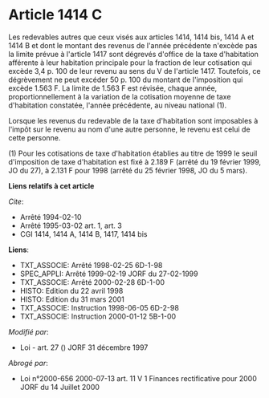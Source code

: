# Article 1414 C

Les redevables autres que ceux visés aux articles 1414, 1414 bis, 1414 A et 1414 B et dont le montant des revenus de l'année
précédente n'excède pas la limite prévue à l'article 1417 sont dégrevés d'office de la taxe d'habitation afférente à leur
habitation principale pour la fraction de leur cotisation qui excède 3,4 p. 100 de leur revenu au sens du V de l'article
1417. Toutefois, ce dégrèvement ne peut excéder 50 p. 100 du montant de l'imposition qui excède 1.563 F. La limite de 1.563 F
est révisée, chaque année, proportionnellement à la variation de la cotisation moyenne de taxe d'habitation constatée,
l'année précédente, au niveau national (1).

Lorsque les revenus du redevable de la taxe d'habitation sont imposables à l'impôt sur le revenu au nom d'une autre personne,
le revenu est celui de cette personne.

(1) Pour les cotisations de taxe d'habitation établies au titre de 1999 le seuil d'imposition de taxe d'habitation est fixé à
2.189 F (arrêté du 19 février 1999, JO du 27), à 2.131 F pour 1998 (arrêté du 25 février 1998, JO du 5 mars).

**Liens relatifs à cet article**

_Cite_:

  - Arrêté 1994-02-10
  - Arrêté 1995-03-02 art. 1, art. 3
  - CGI 1414, 1414 A, 1414 B, 1417, 1414 bis

**Liens**:

  - TXT_ASSOCIE: Arrêté 1998-02-25 6D-1-98
  - SPEC_APPLI: Arrêté 1999-02-19 JORF du 27-02-1999
  - TXT_ASSOCIE: Arrêté 2000-02-28 6D-1-00
  - HISTO: Edition du 22 avril 1998
  - HISTO: Edition du 31 mars 2001
  - TXT_ASSOCIE: Instruction 1998-06-05 6D-2-98
  - TXT_ASSOCIE: Instruction 2000-01-12 5B-1-00

_Modifié par_:

  - Loi - art. 27 () JORF 31 décembre 1997

_Abrogé par_:

  - Loi n°2000-656 2000-07-13 art. 11 V 1 Finances rectificative pour 2000 JORF du 14 Juillet 2000
